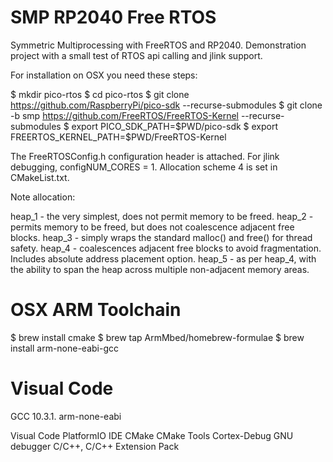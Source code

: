 
# SMP RP2040 Free RTOS

Symmetric Multiprocessing with FreeRTOS and RP2040. Demonstration project with a small test of RTOS api calling and jlink support. 


For installation on OSX you need these steps:

$ mkdir pico-rtos
$ cd pico-rtos
$ git clone https://github.com/RaspberryPi/pico-sdk --recurse-submodules
$ git clone -b smp https://github.com/FreeRTOS/FreeRTOS-Kernel --recurse-submodules
$ export PICO_SDK_PATH=$PWD/pico-sdk
$ export FREERTOS_KERNEL_PATH=$PWD/FreeRTOS-Kernel

The FreeRTOSConfig.h configuration header is attached. For jlink debugging, configNUM_CORES = 1. Allocation scheme 4 is set in CMakeList.txt.

Note allocation:

heap_1 - the very simplest, does not permit memory to be freed.
heap_2 - permits memory to be freed, but does not coalescence adjacent free blocks.
heap_3 - simply wraps the standard malloc() and free() for thread safety.
heap_4 - coalescences adjacent free blocks to avoid fragmentation. Includes absolute address placement option.
heap_5 - as per heap_4, with the ability to span the heap across multiple non-adjacent memory areas.


# OSX ARM Toolchain

$ brew install cmake
$ brew tap ArmMbed/homebrew-formulae
$ brew install arm-none-eabi-gcc

# Visual Code

GCC 10.3.1. arm-none-eabi

Visual Code
PlatformIO IDE
CMake
CMake Tools
Cortex-Debug
GNU debugger
C/C++, C/C++ Extension Pack


